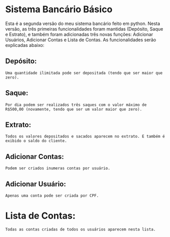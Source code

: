 # Sistema Bancário Básico
Esta é a segunda versão do meu sistema bancário feito em python. Nesta versão, as três primeiras funcionalidades foram mantidas (Depósito, Saque e Estrato), e também foram adicionadas três novas funções: Adicionar Usuários, Adicionar Contas e Lista de Contas. As funcionalidades serão explicadas abaixo: 
  ## Depósito:
    Uma quantidade ilimitada pode ser depositada (tendo que ser maior que zero).

  ## Saque:
    Por dia podem ser realizados três saques com o valor máximo de R$500,00 (novamente, tendo que ser um valor maior que zero).

  ## Extrato:
    Todos os valores depositados e sacados aparecem no extrato. E também é exibido o saldo do cliente.

  ## Adicionar Contas:
    Podem ser criados inumeras contas por usuário.

  ## Adicionar Usuário:
    Apenas uma conta pode ser criada por CPF. 

  # Lista de Contas:
    Todas as contas criadas de todos os usuários aparecem nesta lista.
